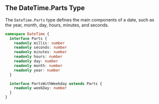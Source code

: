 ## The DateTime.Parts Type

The `DateTime.Parts` type defines the main components of a date, such as the year, month, day, hours, minutes, and seconds.

```ts showLineNumbers=false
namespace DateTime {
  interface Parts {
    readonly millis: number
    readonly seconds: number
    readonly minutes: number
    readonly hours: number
    readonly day: number
    readonly month: number
    readonly year: number
  }

  interface PartsWithWeekday extends Parts {
    readonly weekDay: number
  }
}
```
